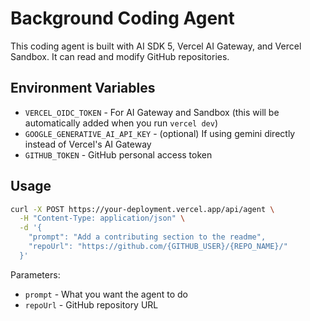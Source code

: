 # Background Coding Agent

This coding agent is built with AI SDK 5, Vercel AI Gateway, and Vercel Sandbox. It can read and modify GitHub repositories.

## Environment Variables

- `VERCEL_OIDC_TOKEN` - For AI Gateway and Sandbox (this will be automatically added when you run `vercel dev`)
- `GOOGLE_GENERATIVE_AI_API_KEY` - (optional) If using gemini directly instead of Vercel's AI Gateway
- `GITHUB_TOKEN` - GitHub personal access token

## Usage

```bash
curl -X POST https://your-deployment.vercel.app/api/agent \
  -H "Content-Type: application/json" \
  -d '{
    "prompt": "Add a contributing section to the readme",
    "repoUrl": "https://github.com/{GITHUB_USER}/{REPO_NAME}/"
  }'
```

Parameters:

- `prompt` - What you want the agent to do
- `repoUrl` - GitHub repository URL

